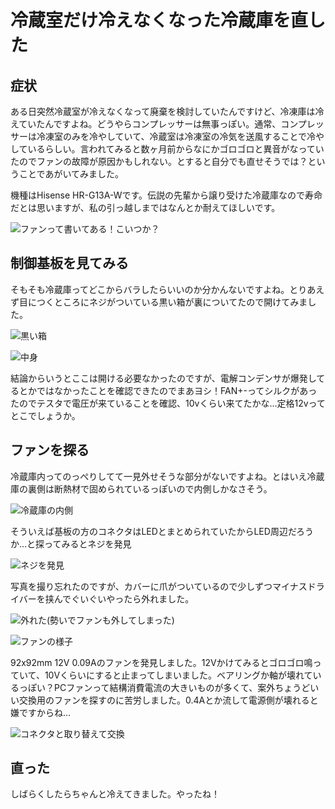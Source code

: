 # 冷蔵室だけ冷えなくなった冷蔵庫を直した
## 症状

ある日突然冷蔵室が冷えなくなって廃棄を検討していたんですけど、冷凍庫は冷えていたんですよね。どうやらコンプレッサーは無事っぽい。通常、コンプレッサーは冷凍室のみを冷やしていて、冷蔵室は冷凍室の冷気を送風することで冷やしているらしい。言われてみると数ヶ月前からなにかゴロゴロと異音がなっていたのでファンの故障が原因かもしれない。とすると自分でも直せそうでは？ということであがいてみました。

機種はHisense HR-G13A-Wです。伝説の先輩から譲り受けた冷蔵庫なので寿命だとは思いますが、私の引っ越しまではなんとか耐えてほしいです。

![ファンって書いてある！こいつか？](./001.jpg)

## 制御基板を見てみる

そもそも冷蔵庫ってどこからバラしたらいいのか分かんないですよね。とりあえず目につくところにネジがついている黒い箱が裏についてたので開けてみました。

![黒い箱](./002.jpg)

![中身](./thumbnail.jpg)

結論からいうとここは開ける必要なかったのですが、電解コンデンサが爆発してるとかではなかったことを確認できたのでまあヨシ！FAN+-ってシルクがあったのでテスタで電圧が来ていることを確認、10vくらい来てたかな…定格12vってとこでしょうか。

## ファンを探る

冷蔵庫内ってのっぺりしてて一見外せそうな部分がないですよね。とはいえ冷蔵庫の裏側は断熱材で固められているっぽいので内側しかなさそう。

![冷蔵庫の内側](./004.jpg)

そういえば基板の方のコネクタはLEDとまとめられていたからLED周辺だろうか…と探ってみるとネジを発見

![ネジを発見](./005.jpg)

写真を撮り忘れたのですが、カバーに爪がついているので少しずつマイナスドライバーを挟んでぐいぐいやったら外れました。

![外れた(勢いでファンも外してしまった)](./006.jpg)

![ファンの様子](./007.jpg)

92x92mm 12V 0.09Aのファンを発見しました。12Vかけてみるとゴロゴロ鳴っていて、10Vくらいにすると止まってしまいました。ベアリングか軸が壊れているっぽい？PCファンって結構消費電流の大きいものが多くて、案外ちょうどいい交換用のファンを探すのに苦労しました。0.4Aとか流して電源側が壊れると嫌ですからね…

![コネクタと取り替えて交換](./008.jpg)

## 直った

しばらくしたらちゃんと冷えてきました。やったね！

